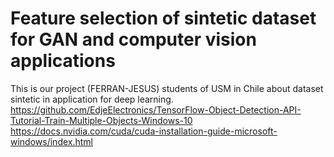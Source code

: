 # Feature selection of sintetic dataset for GAN and computer vision applications
This is our project (FERRAN-JESUS) students of USM in Chile about dataset sintetic in application for deep learning.
https://github.com/EdjeElectronics/TensorFlow-Object-Detection-API-Tutorial-Train-Multiple-Objects-Windows-10
https://docs.nvidia.com/cuda/cuda-installation-guide-microsoft-windows/index.html

